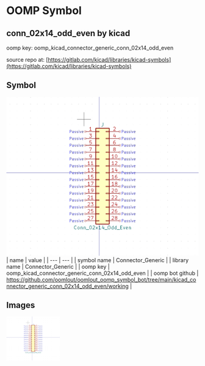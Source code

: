 # OOMP Symbol  
## conn_02x14_odd_even  by kicad  
  
oomp key: oomp_kicad_connector_generic_conn_02x14_odd_even  
  
source repo at: [https://gitlab.com/kicad/libraries/kicad-symbols](https://gitlab.com/kicad/libraries/kicad-symbols)  
## Symbol  
  
[![working.png](working_600.png)](working.png)  
| name | value | 
| --- | --- | 
| symbol name | Connector_Generic | 
| library name | Connector_Generic | 
| oomp key | oomp_kicad_connector_generic_conn_02x14_odd_even | 
| oomp bot github | https://github.com/oomlout/oomlout_oomp_symbol_bot/tree/main/kicad_connector_generic_conn_02x14_odd_even/working | 
## Images  
  
[![working.png](working_140.png)](working.png)  
